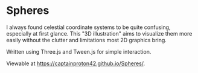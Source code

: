 # Spheres

I always found celestial coordinate systems to be quite confusing, especially at first glance. This "3D illustration" aims to visualize them more easily without the clutter and limitations most 2D graphics bring.

Written using Three.js and Tween.js for simple interaction.

Viewable at https://captainproton42.github.io/Spheres/.
